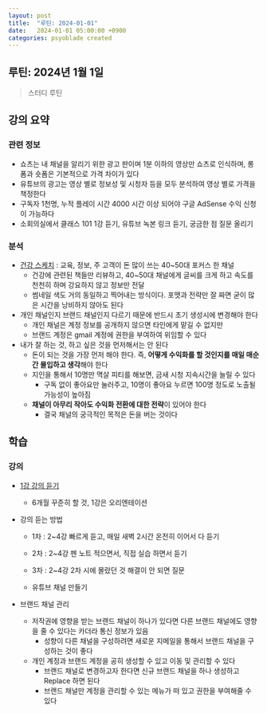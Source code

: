 ```yaml
---
layout: post
title:  "루틴: 2024-01-01"
date:   2024-01-01 05:00:00 +0900
categories: psyoblade created
---
```


## 루틴: 2024년 1월 1일

>   스터디 루틴

## 강의 요약

### 관련 정보

* 쇼츠는 내 채널을 알리기 위한 광고 판이며 1분 이하의 영상만 쇼츠로 인식하며, 롱폼과 숏폼은 기본적으로 가격 차이가 있다
* 유튜브의 광고는 영상 별로 정보성 및 시청자 등을 모두 분석하여 영상 별로 가격을 책정한다
* 구독자 1천명, 누적 플레이 시간 4000 시간 이상 되어야 구글 AdSense 수익 신청이 가능하다
* 소회의실에서 클래스 101 1강 듣기, 유튜브 녹본 링크 듣기, 궁금한 점 질문 올리기

### 분석

* [건강 스케치](https://www.youtube.com/@healthsketch100/videos) : 교육, 정보, 주 고객이 돈 많이 쓰는 40~50대 포커스 한 채널
  * 건강에 관련된 책들만 리뷰하고, 40~50대 채널에게 글씨를 크게 하고 속도를 천천히 하며 강요하지 않고 정보만 전달
  * 썸네일 색도 거의 동일하고 찍어내는 방식이다. 포맷과 전략만 잘 짜면 굳이 많은 시간을 낭비하지 않아도 된다
* 개인 채널인지 브랜드 채널인지 다르기 때문에 반드시 초기 생성시에 변경해야 한다
  * 개인 채널은 계정 정보를 공개하지 않으면 타인에게 맡길 수 없지만
  * 브랜드 계정은 gmail 계정에 권한을 부여하여 위임할 수 있다
* 내가 잘 하는 것, 하고 싶은 것을 먼저해서는 안 된다
  * 돈이 되는 것을 가장 먼저 해야 한다. 즉, **어떻게 수익화를 할 것인지를 매일 매순간 몰입하고 생각**해야 한다
  * 지인을 통해서 10명만 멱살 피티를 해보면, 금새 시청 지속시간을 늘릴 수 있다
    * 구독 없이 좋아요만 눌러주고, 10명이 좋아요 누르면 100명 정도로 노출될 가능성이 높아짐
  * **채널이 아무리 작아도 수익화 전환에 대한 전략**이 있어야 한다
    * 결국 채널의 궁극적인 목적은 돈을 버는 것이다

## 학습

### 강의

* [1강 강의 듣기](https://www.youtube.com/watch?v=273Ud3_sccg)

  * 6개월 꾸준히 할 것, 1강은 오리엔테이션

* 강의 듣는 방법

  * 1차 : 2~4강 빠르게 듣고, 매일 새벽 2시간 온전히 이어서 다 듣기
  * 2차 : 2~4강 펜 노트 적으면서, 직접 실습 하면서 듣기
  * 3차 : 2~4강 2차 시에 몰랐던 것 해결이 안 되면 질문

  * 유튜브 채널 만들기

* 브랜드 채널 관리

  * 저작권에 영향을 받는 브랜드 채널이 하나가 있다면 다른 브랜드 채널에도 영향을 줄 수 있다는 카더라 통신 정보가 있음
    * 성향이 다른 채널을 구성하려면 새로운 지메일을 통해서 브랜드 채널을 구성하는 것이 좋다
  * 개인 계정과 브랜드 계정을 공히 생성할 수 있고 이동 및 관리할 수 있다
    * 브랜드 채널로 변경하고자 한다면 신규 브랜드 채널을 하나 생성하고 Replace 하면 된다
    * 브랜드 채널만 계정을 관리할 수 있는 메뉴가 떠 있고 권한을 부여해줄 수 있다